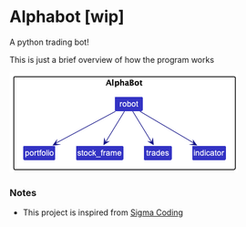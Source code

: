 # Alphabot [wip]
A python trading bot!

This is just a brief overview of how the program works

![Architectuer Diagram](docs/images/ArchitectureDiagram.png)

### Notes
- This project is inspired from [Sigma Coding](https://github.com/areed1192/python-trading-robot)